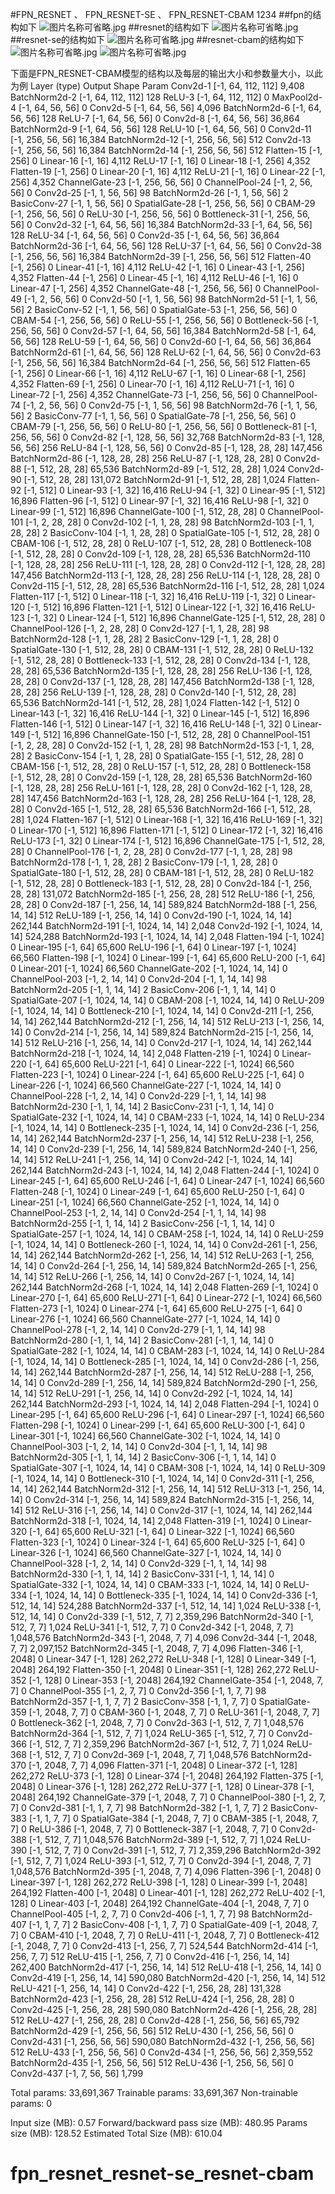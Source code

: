 #FPN_RESNET   、  FPN_RESNET-SE  、  FPN_RESNET-CBAM
1234
##fpn的结构如下
![图片名称可省略.jpg](https://github.com/youwh-PIRI/fpn_resnet_resnet-se_resnet-cbam/blob/master/fpn.JPG)
##resnet的结构如下
![图片名称可省略.jpg](https://github.com/youwh-PIRI/fpn_resnet_resnet-se_resnet-cbam/blob/master/resnet.JPG)
##resnet-se的结构如下
![图片名称可省略.jpg](https://github.com/youwh-PIRI/fpn_resnet_resnet-se_resnet-cbam/blob/master/resnet-se.JPG)
##resnet-cbam的结构如下
![图片名称可省略.jpg](https://github.com/youwh-PIRI/fpn_resnet_resnet-se_resnet-cbam/blob/master/resnet-cbam-1.JPG)
![图片名称可省略.jpg](https://github.com/youwh-PIRI/fpn_resnet_resnet-se_resnet-cbam/blob/master/resnet-cbam-2.JPG)


下面是FPN_RESNET-CBAM模型的结构以及每层的输出大小和参数量大小，以此为例
        Layer (type)               Output Shape         Param
            Conv2d-1         [-1, 64, 112, 112]           9,408
       BatchNorm2d-2         [-1, 64, 112, 112]             128
              ReLU-3         [-1, 64, 112, 112]               0
         MaxPool2d-4           [-1, 64, 56, 56]               0
            Conv2d-5           [-1, 64, 56, 56]           4,096
       BatchNorm2d-6           [-1, 64, 56, 56]             128
              ReLU-7           [-1, 64, 56, 56]               0
            Conv2d-8           [-1, 64, 56, 56]          36,864
       BatchNorm2d-9           [-1, 64, 56, 56]             128
             ReLU-10           [-1, 64, 56, 56]               0
           Conv2d-11          [-1, 256, 56, 56]          16,384
      BatchNorm2d-12          [-1, 256, 56, 56]             512
           Conv2d-13          [-1, 256, 56, 56]          16,384
      BatchNorm2d-14          [-1, 256, 56, 56]             512
          Flatten-15                  [-1, 256]               0
           Linear-16                   [-1, 16]           4,112
             ReLU-17                   [-1, 16]               0
           Linear-18                  [-1, 256]           4,352
          Flatten-19                  [-1, 256]               0
           Linear-20                   [-1, 16]           4,112
             ReLU-21                   [-1, 16]               0
           Linear-22                  [-1, 256]           4,352
      ChannelGate-23          [-1, 256, 56, 56]               0
      ChannelPool-24            [-1, 2, 56, 56]               0
           Conv2d-25            [-1, 1, 56, 56]              98
      BatchNorm2d-26            [-1, 1, 56, 56]               2
        BasicConv-27            [-1, 1, 56, 56]               0
      SpatialGate-28          [-1, 256, 56, 56]               0
             CBAM-29          [-1, 256, 56, 56]               0
             ReLU-30          [-1, 256, 56, 56]               0
       Bottleneck-31          [-1, 256, 56, 56]               0
           Conv2d-32           [-1, 64, 56, 56]          16,384
      BatchNorm2d-33           [-1, 64, 56, 56]             128
             ReLU-34           [-1, 64, 56, 56]               0
           Conv2d-35           [-1, 64, 56, 56]          36,864
      BatchNorm2d-36           [-1, 64, 56, 56]             128
             ReLU-37           [-1, 64, 56, 56]               0
           Conv2d-38          [-1, 256, 56, 56]          16,384
      BatchNorm2d-39          [-1, 256, 56, 56]             512
          Flatten-40                  [-1, 256]               0
           Linear-41                   [-1, 16]           4,112
             ReLU-42                   [-1, 16]               0
           Linear-43                  [-1, 256]           4,352
          Flatten-44                  [-1, 256]               0
           Linear-45                   [-1, 16]           4,112
             ReLU-46                   [-1, 16]               0
           Linear-47                  [-1, 256]           4,352
      ChannelGate-48          [-1, 256, 56, 56]               0
      ChannelPool-49            [-1, 2, 56, 56]               0
           Conv2d-50            [-1, 1, 56, 56]              98
      BatchNorm2d-51            [-1, 1, 56, 56]               2
        BasicConv-52            [-1, 1, 56, 56]               0
      SpatialGate-53          [-1, 256, 56, 56]               0
             CBAM-54          [-1, 256, 56, 56]               0
             ReLU-55          [-1, 256, 56, 56]               0
       Bottleneck-56          [-1, 256, 56, 56]               0
           Conv2d-57           [-1, 64, 56, 56]          16,384
      BatchNorm2d-58           [-1, 64, 56, 56]             128
             ReLU-59           [-1, 64, 56, 56]               0
           Conv2d-60           [-1, 64, 56, 56]          36,864
      BatchNorm2d-61           [-1, 64, 56, 56]             128
             ReLU-62           [-1, 64, 56, 56]               0
           Conv2d-63          [-1, 256, 56, 56]          16,384
      BatchNorm2d-64          [-1, 256, 56, 56]             512
          Flatten-65                  [-1, 256]               0
           Linear-66                   [-1, 16]           4,112
             ReLU-67                   [-1, 16]               0
           Linear-68                  [-1, 256]           4,352
          Flatten-69                  [-1, 256]               0
           Linear-70                   [-1, 16]           4,112
             ReLU-71                   [-1, 16]               0
           Linear-72                  [-1, 256]           4,352
      ChannelGate-73          [-1, 256, 56, 56]               0
      ChannelPool-74            [-1, 2, 56, 56]               0
           Conv2d-75            [-1, 1, 56, 56]              98
      BatchNorm2d-76            [-1, 1, 56, 56]               2
        BasicConv-77            [-1, 1, 56, 56]               0
      SpatialGate-78          [-1, 256, 56, 56]               0
             CBAM-79          [-1, 256, 56, 56]               0
             ReLU-80          [-1, 256, 56, 56]               0
       Bottleneck-81          [-1, 256, 56, 56]               0
           Conv2d-82          [-1, 128, 56, 56]          32,768
      BatchNorm2d-83          [-1, 128, 56, 56]             256
             ReLU-84          [-1, 128, 56, 56]               0
           Conv2d-85          [-1, 128, 28, 28]         147,456
      BatchNorm2d-86          [-1, 128, 28, 28]             256
             ReLU-87          [-1, 128, 28, 28]               0
           Conv2d-88          [-1, 512, 28, 28]          65,536
      BatchNorm2d-89          [-1, 512, 28, 28]           1,024
           Conv2d-90          [-1, 512, 28, 28]         131,072
      BatchNorm2d-91          [-1, 512, 28, 28]           1,024
          Flatten-92                  [-1, 512]               0
           Linear-93                   [-1, 32]          16,416
             ReLU-94                   [-1, 32]               0
           Linear-95                  [-1, 512]          16,896
          Flatten-96                  [-1, 512]               0
           Linear-97                   [-1, 32]          16,416
             ReLU-98                   [-1, 32]               0
           Linear-99                  [-1, 512]          16,896
     ChannelGate-100          [-1, 512, 28, 28]               0
     ChannelPool-101            [-1, 2, 28, 28]               0
          Conv2d-102            [-1, 1, 28, 28]              98
     BatchNorm2d-103            [-1, 1, 28, 28]               2
       BasicConv-104            [-1, 1, 28, 28]               0
     SpatialGate-105          [-1, 512, 28, 28]               0
            CBAM-106          [-1, 512, 28, 28]               0
            ReLU-107          [-1, 512, 28, 28]               0
      Bottleneck-108          [-1, 512, 28, 28]               0
          Conv2d-109          [-1, 128, 28, 28]          65,536
     BatchNorm2d-110          [-1, 128, 28, 28]             256
            ReLU-111          [-1, 128, 28, 28]               0
          Conv2d-112          [-1, 128, 28, 28]         147,456
     BatchNorm2d-113          [-1, 128, 28, 28]             256
            ReLU-114          [-1, 128, 28, 28]               0
          Conv2d-115          [-1, 512, 28, 28]          65,536
     BatchNorm2d-116          [-1, 512, 28, 28]           1,024
         Flatten-117                  [-1, 512]               0
          Linear-118                   [-1, 32]          16,416
            ReLU-119                   [-1, 32]               0
          Linear-120                  [-1, 512]          16,896
         Flatten-121                  [-1, 512]               0
          Linear-122                   [-1, 32]          16,416
            ReLU-123                   [-1, 32]               0
          Linear-124                  [-1, 512]          16,896
     ChannelGate-125          [-1, 512, 28, 28]               0
     ChannelPool-126            [-1, 2, 28, 28]               0
          Conv2d-127            [-1, 1, 28, 28]              98
     BatchNorm2d-128            [-1, 1, 28, 28]               2
       BasicConv-129            [-1, 1, 28, 28]               0
     SpatialGate-130          [-1, 512, 28, 28]               0
            CBAM-131          [-1, 512, 28, 28]               0
            ReLU-132          [-1, 512, 28, 28]               0
      Bottleneck-133          [-1, 512, 28, 28]               0
          Conv2d-134          [-1, 128, 28, 28]          65,536
     BatchNorm2d-135          [-1, 128, 28, 28]             256
            ReLU-136          [-1, 128, 28, 28]               0
          Conv2d-137          [-1, 128, 28, 28]         147,456
     BatchNorm2d-138          [-1, 128, 28, 28]             256
            ReLU-139          [-1, 128, 28, 28]               0
          Conv2d-140          [-1, 512, 28, 28]          65,536
     BatchNorm2d-141          [-1, 512, 28, 28]           1,024
         Flatten-142                  [-1, 512]               0
          Linear-143                   [-1, 32]          16,416
            ReLU-144                   [-1, 32]               0
          Linear-145                  [-1, 512]          16,896
         Flatten-146                  [-1, 512]               0
          Linear-147                   [-1, 32]          16,416
            ReLU-148                   [-1, 32]               0
          Linear-149                  [-1, 512]          16,896
     ChannelGate-150          [-1, 512, 28, 28]               0
     ChannelPool-151            [-1, 2, 28, 28]               0
          Conv2d-152            [-1, 1, 28, 28]              98
     BatchNorm2d-153            [-1, 1, 28, 28]               2
       BasicConv-154            [-1, 1, 28, 28]               0
     SpatialGate-155          [-1, 512, 28, 28]               0
            CBAM-156          [-1, 512, 28, 28]               0
            ReLU-157          [-1, 512, 28, 28]               0
      Bottleneck-158          [-1, 512, 28, 28]               0
          Conv2d-159          [-1, 128, 28, 28]          65,536
     BatchNorm2d-160          [-1, 128, 28, 28]             256
            ReLU-161          [-1, 128, 28, 28]               0
          Conv2d-162          [-1, 128, 28, 28]         147,456
     BatchNorm2d-163          [-1, 128, 28, 28]             256
            ReLU-164          [-1, 128, 28, 28]               0
          Conv2d-165          [-1, 512, 28, 28]          65,536
     BatchNorm2d-166          [-1, 512, 28, 28]           1,024
         Flatten-167                  [-1, 512]               0
          Linear-168                   [-1, 32]          16,416
            ReLU-169                   [-1, 32]               0
          Linear-170                  [-1, 512]          16,896
         Flatten-171                  [-1, 512]               0
          Linear-172                   [-1, 32]          16,416
            ReLU-173                   [-1, 32]               0
          Linear-174                  [-1, 512]          16,896
     ChannelGate-175          [-1, 512, 28, 28]               0
     ChannelPool-176            [-1, 2, 28, 28]               0
          Conv2d-177            [-1, 1, 28, 28]              98
     BatchNorm2d-178            [-1, 1, 28, 28]               2
       BasicConv-179            [-1, 1, 28, 28]               0
     SpatialGate-180          [-1, 512, 28, 28]               0
            CBAM-181          [-1, 512, 28, 28]               0
            ReLU-182          [-1, 512, 28, 28]               0
      Bottleneck-183          [-1, 512, 28, 28]               0
          Conv2d-184          [-1, 256, 28, 28]         131,072
     BatchNorm2d-185          [-1, 256, 28, 28]             512
            ReLU-186          [-1, 256, 28, 28]               0
          Conv2d-187          [-1, 256, 14, 14]         589,824
     BatchNorm2d-188          [-1, 256, 14, 14]             512
            ReLU-189          [-1, 256, 14, 14]               0
          Conv2d-190         [-1, 1024, 14, 14]         262,144
     BatchNorm2d-191         [-1, 1024, 14, 14]           2,048
          Conv2d-192         [-1, 1024, 14, 14]         524,288
     BatchNorm2d-193         [-1, 1024, 14, 14]           2,048
         Flatten-194                 [-1, 1024]               0
          Linear-195                   [-1, 64]          65,600
            ReLU-196                   [-1, 64]               0
          Linear-197                 [-1, 1024]          66,560
         Flatten-198                 [-1, 1024]               0
          Linear-199                   [-1, 64]          65,600
            ReLU-200                   [-1, 64]               0
          Linear-201                 [-1, 1024]          66,560
     ChannelGate-202         [-1, 1024, 14, 14]               0
     ChannelPool-203            [-1, 2, 14, 14]               0
          Conv2d-204            [-1, 1, 14, 14]              98
     BatchNorm2d-205            [-1, 1, 14, 14]               2
       BasicConv-206            [-1, 1, 14, 14]               0
     SpatialGate-207         [-1, 1024, 14, 14]               0
            CBAM-208         [-1, 1024, 14, 14]               0
            ReLU-209         [-1, 1024, 14, 14]               0
      Bottleneck-210         [-1, 1024, 14, 14]               0
          Conv2d-211          [-1, 256, 14, 14]         262,144
     BatchNorm2d-212          [-1, 256, 14, 14]             512
            ReLU-213          [-1, 256, 14, 14]               0
          Conv2d-214          [-1, 256, 14, 14]         589,824
     BatchNorm2d-215          [-1, 256, 14, 14]             512
            ReLU-216          [-1, 256, 14, 14]               0
          Conv2d-217         [-1, 1024, 14, 14]         262,144
     BatchNorm2d-218         [-1, 1024, 14, 14]           2,048
         Flatten-219                 [-1, 1024]               0
          Linear-220                   [-1, 64]          65,600
            ReLU-221                   [-1, 64]               0
          Linear-222                 [-1, 1024]          66,560
         Flatten-223                 [-1, 1024]               0
          Linear-224                   [-1, 64]          65,600
            ReLU-225                   [-1, 64]               0
          Linear-226                 [-1, 1024]          66,560
     ChannelGate-227         [-1, 1024, 14, 14]               0
     ChannelPool-228            [-1, 2, 14, 14]               0
          Conv2d-229            [-1, 1, 14, 14]              98
     BatchNorm2d-230            [-1, 1, 14, 14]               2
       BasicConv-231            [-1, 1, 14, 14]               0
     SpatialGate-232         [-1, 1024, 14, 14]               0
            CBAM-233         [-1, 1024, 14, 14]               0
            ReLU-234         [-1, 1024, 14, 14]               0
      Bottleneck-235         [-1, 1024, 14, 14]               0
          Conv2d-236          [-1, 256, 14, 14]         262,144
     BatchNorm2d-237          [-1, 256, 14, 14]             512
            ReLU-238          [-1, 256, 14, 14]               0
          Conv2d-239          [-1, 256, 14, 14]         589,824
     BatchNorm2d-240          [-1, 256, 14, 14]             512
            ReLU-241          [-1, 256, 14, 14]               0
          Conv2d-242         [-1, 1024, 14, 14]         262,144
     BatchNorm2d-243         [-1, 1024, 14, 14]           2,048
         Flatten-244                 [-1, 1024]               0
          Linear-245                   [-1, 64]          65,600
            ReLU-246                   [-1, 64]               0
          Linear-247                 [-1, 1024]          66,560
         Flatten-248                 [-1, 1024]               0
          Linear-249                   [-1, 64]          65,600
            ReLU-250                   [-1, 64]               0
          Linear-251                 [-1, 1024]          66,560
     ChannelGate-252         [-1, 1024, 14, 14]               0
     ChannelPool-253            [-1, 2, 14, 14]               0
          Conv2d-254            [-1, 1, 14, 14]              98
     BatchNorm2d-255            [-1, 1, 14, 14]               2
       BasicConv-256            [-1, 1, 14, 14]               0
     SpatialGate-257         [-1, 1024, 14, 14]               0
            CBAM-258         [-1, 1024, 14, 14]               0
            ReLU-259         [-1, 1024, 14, 14]               0
      Bottleneck-260         [-1, 1024, 14, 14]               0
          Conv2d-261          [-1, 256, 14, 14]         262,144
     BatchNorm2d-262          [-1, 256, 14, 14]             512
            ReLU-263          [-1, 256, 14, 14]               0
          Conv2d-264          [-1, 256, 14, 14]         589,824
     BatchNorm2d-265          [-1, 256, 14, 14]             512
            ReLU-266          [-1, 256, 14, 14]               0
          Conv2d-267         [-1, 1024, 14, 14]         262,144
     BatchNorm2d-268         [-1, 1024, 14, 14]           2,048
         Flatten-269                 [-1, 1024]               0
          Linear-270                   [-1, 64]          65,600
            ReLU-271                   [-1, 64]               0
          Linear-272                 [-1, 1024]          66,560
         Flatten-273                 [-1, 1024]               0
          Linear-274                   [-1, 64]          65,600
            ReLU-275                   [-1, 64]               0
          Linear-276                 [-1, 1024]          66,560
     ChannelGate-277         [-1, 1024, 14, 14]               0
     ChannelPool-278            [-1, 2, 14, 14]               0
          Conv2d-279            [-1, 1, 14, 14]              98
     BatchNorm2d-280            [-1, 1, 14, 14]               2
       BasicConv-281            [-1, 1, 14, 14]               0
     SpatialGate-282         [-1, 1024, 14, 14]               0
            CBAM-283         [-1, 1024, 14, 14]               0
            ReLU-284         [-1, 1024, 14, 14]               0
      Bottleneck-285         [-1, 1024, 14, 14]               0
          Conv2d-286          [-1, 256, 14, 14]         262,144
     BatchNorm2d-287          [-1, 256, 14, 14]             512
            ReLU-288          [-1, 256, 14, 14]               0
          Conv2d-289          [-1, 256, 14, 14]         589,824
     BatchNorm2d-290          [-1, 256, 14, 14]             512
            ReLU-291          [-1, 256, 14, 14]               0
          Conv2d-292         [-1, 1024, 14, 14]         262,144
     BatchNorm2d-293         [-1, 1024, 14, 14]           2,048
         Flatten-294                 [-1, 1024]               0
          Linear-295                   [-1, 64]          65,600
            ReLU-296                   [-1, 64]               0
          Linear-297                 [-1, 1024]          66,560
         Flatten-298                 [-1, 1024]               0
          Linear-299                   [-1, 64]          65,600
            ReLU-300                   [-1, 64]               0
          Linear-301                 [-1, 1024]          66,560
     ChannelGate-302         [-1, 1024, 14, 14]               0
     ChannelPool-303            [-1, 2, 14, 14]               0
          Conv2d-304            [-1, 1, 14, 14]              98
     BatchNorm2d-305            [-1, 1, 14, 14]               2
       BasicConv-306            [-1, 1, 14, 14]               0
     SpatialGate-307         [-1, 1024, 14, 14]               0
            CBAM-308         [-1, 1024, 14, 14]               0
            ReLU-309         [-1, 1024, 14, 14]               0
      Bottleneck-310         [-1, 1024, 14, 14]               0
          Conv2d-311          [-1, 256, 14, 14]         262,144
     BatchNorm2d-312          [-1, 256, 14, 14]             512
            ReLU-313          [-1, 256, 14, 14]               0
          Conv2d-314          [-1, 256, 14, 14]         589,824
     BatchNorm2d-315          [-1, 256, 14, 14]             512
            ReLU-316          [-1, 256, 14, 14]               0
          Conv2d-317         [-1, 1024, 14, 14]         262,144
     BatchNorm2d-318         [-1, 1024, 14, 14]           2,048
         Flatten-319                 [-1, 1024]               0
          Linear-320                   [-1, 64]          65,600
            ReLU-321                   [-1, 64]               0
          Linear-322                 [-1, 1024]          66,560
         Flatten-323                 [-1, 1024]               0
          Linear-324                   [-1, 64]          65,600
            ReLU-325                   [-1, 64]               0
          Linear-326                 [-1, 1024]          66,560
     ChannelGate-327         [-1, 1024, 14, 14]               0
     ChannelPool-328            [-1, 2, 14, 14]               0
          Conv2d-329            [-1, 1, 14, 14]              98
     BatchNorm2d-330            [-1, 1, 14, 14]               2
       BasicConv-331            [-1, 1, 14, 14]               0
     SpatialGate-332         [-1, 1024, 14, 14]               0
            CBAM-333         [-1, 1024, 14, 14]               0
            ReLU-334         [-1, 1024, 14, 14]               0
      Bottleneck-335         [-1, 1024, 14, 14]               0
          Conv2d-336          [-1, 512, 14, 14]         524,288
     BatchNorm2d-337          [-1, 512, 14, 14]           1,024
            ReLU-338          [-1, 512, 14, 14]               0
          Conv2d-339            [-1, 512, 7, 7]       2,359,296
     BatchNorm2d-340            [-1, 512, 7, 7]           1,024
            ReLU-341            [-1, 512, 7, 7]               0
          Conv2d-342           [-1, 2048, 7, 7]       1,048,576
     BatchNorm2d-343           [-1, 2048, 7, 7]           4,096
          Conv2d-344           [-1, 2048, 7, 7]       2,097,152
     BatchNorm2d-345           [-1, 2048, 7, 7]           4,096
         Flatten-346                 [-1, 2048]               0
          Linear-347                  [-1, 128]         262,272
            ReLU-348                  [-1, 128]               0
          Linear-349                 [-1, 2048]         264,192
         Flatten-350                 [-1, 2048]               0
          Linear-351                  [-1, 128]         262,272
            ReLU-352                  [-1, 128]               0
          Linear-353                 [-1, 2048]         264,192
     ChannelGate-354           [-1, 2048, 7, 7]               0
     ChannelPool-355              [-1, 2, 7, 7]               0
          Conv2d-356              [-1, 1, 7, 7]              98
     BatchNorm2d-357              [-1, 1, 7, 7]               2
       BasicConv-358              [-1, 1, 7, 7]               0
     SpatialGate-359           [-1, 2048, 7, 7]               0
            CBAM-360           [-1, 2048, 7, 7]               0
            ReLU-361           [-1, 2048, 7, 7]               0
      Bottleneck-362           [-1, 2048, 7, 7]               0
          Conv2d-363            [-1, 512, 7, 7]       1,048,576
     BatchNorm2d-364            [-1, 512, 7, 7]           1,024
            ReLU-365            [-1, 512, 7, 7]               0
          Conv2d-366            [-1, 512, 7, 7]       2,359,296
     BatchNorm2d-367            [-1, 512, 7, 7]           1,024
            ReLU-368            [-1, 512, 7, 7]               0
          Conv2d-369           [-1, 2048, 7, 7]       1,048,576
     BatchNorm2d-370           [-1, 2048, 7, 7]           4,096
         Flatten-371                 [-1, 2048]               0
          Linear-372                  [-1, 128]         262,272
            ReLU-373                  [-1, 128]               0
          Linear-374                 [-1, 2048]         264,192
         Flatten-375                 [-1, 2048]               0
          Linear-376                  [-1, 128]         262,272
            ReLU-377                  [-1, 128]               0
          Linear-378                 [-1, 2048]         264,192
     ChannelGate-379           [-1, 2048, 7, 7]               0
     ChannelPool-380              [-1, 2, 7, 7]               0
          Conv2d-381              [-1, 1, 7, 7]              98
     BatchNorm2d-382              [-1, 1, 7, 7]               2
       BasicConv-383              [-1, 1, 7, 7]               0
     SpatialGate-384           [-1, 2048, 7, 7]               0
            CBAM-385           [-1, 2048, 7, 7]               0
            ReLU-386           [-1, 2048, 7, 7]               0
      Bottleneck-387           [-1, 2048, 7, 7]               0
          Conv2d-388            [-1, 512, 7, 7]       1,048,576
     BatchNorm2d-389            [-1, 512, 7, 7]           1,024
            ReLU-390            [-1, 512, 7, 7]               0
          Conv2d-391            [-1, 512, 7, 7]       2,359,296
     BatchNorm2d-392            [-1, 512, 7, 7]           1,024
            ReLU-393            [-1, 512, 7, 7]               0
          Conv2d-394           [-1, 2048, 7, 7]       1,048,576
     BatchNorm2d-395           [-1, 2048, 7, 7]           4,096
         Flatten-396                 [-1, 2048]               0
          Linear-397                  [-1, 128]         262,272
            ReLU-398                  [-1, 128]               0
          Linear-399                 [-1, 2048]         264,192
         Flatten-400                 [-1, 2048]               0
          Linear-401                  [-1, 128]         262,272
            ReLU-402                  [-1, 128]               0
          Linear-403                 [-1, 2048]         264,192
     ChannelGate-404           [-1, 2048, 7, 7]               0
     ChannelPool-405              [-1, 2, 7, 7]               0
          Conv2d-406              [-1, 1, 7, 7]              98
     BatchNorm2d-407              [-1, 1, 7, 7]               2
       BasicConv-408              [-1, 1, 7, 7]               0
     SpatialGate-409           [-1, 2048, 7, 7]               0
            CBAM-410           [-1, 2048, 7, 7]               0
            ReLU-411           [-1, 2048, 7, 7]               0
      Bottleneck-412           [-1, 2048, 7, 7]               0
          Conv2d-413            [-1, 256, 7, 7]         524,544
     BatchNorm2d-414            [-1, 256, 7, 7]             512
            ReLU-415            [-1, 256, 7, 7]               0
          Conv2d-416          [-1, 256, 14, 14]         262,400
     BatchNorm2d-417          [-1, 256, 14, 14]             512
            ReLU-418          [-1, 256, 14, 14]               0
          Conv2d-419          [-1, 256, 14, 14]         590,080
     BatchNorm2d-420          [-1, 256, 14, 14]             512
            ReLU-421          [-1, 256, 14, 14]               0
          Conv2d-422          [-1, 256, 28, 28]         131,328
     BatchNorm2d-423          [-1, 256, 28, 28]             512
            ReLU-424          [-1, 256, 28, 28]               0
          Conv2d-425          [-1, 256, 28, 28]         590,080
     BatchNorm2d-426          [-1, 256, 28, 28]             512
            ReLU-427          [-1, 256, 28, 28]               0
          Conv2d-428          [-1, 256, 56, 56]          65,792
     BatchNorm2d-429          [-1, 256, 56, 56]             512
            ReLU-430          [-1, 256, 56, 56]               0
          Conv2d-431          [-1, 256, 56, 56]         590,080
     BatchNorm2d-432          [-1, 256, 56, 56]             512
            ReLU-433          [-1, 256, 56, 56]               0
          Conv2d-434          [-1, 256, 56, 56]       2,359,552
     BatchNorm2d-435          [-1, 256, 56, 56]             512
            ReLU-436          [-1, 256, 56, 56]               0
          Conv2d-437            [-1, 7, 56, 56]           1,799

Total params: 33,691,367
Trainable params: 33,691,367
Non-trainable params: 0

Input size (MB): 0.57
Forward/backward pass size (MB): 480.95
Params size (MB): 128.52
Estimated Total Size (MB): 610.04
# fpn_resnet_resnet-se_resnet-cbam
